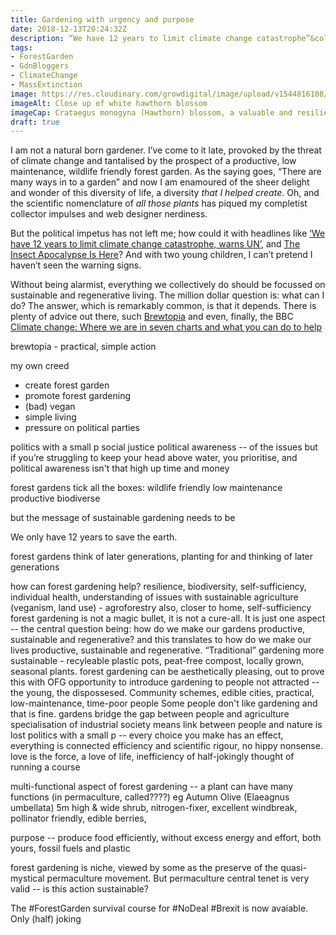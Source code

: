 ```yaml
---
title: Gardening with urgency and purpose
date: 2018-12-13T20:24:32Z
description: “We have 12 years to limit climate change catastrophe”&colon; garden like your lives depend on it! 
tags: 
- ForestGarden
- GdnBloggers
- ClimateChange
- MassExtinction
image: https://res.cloudinary.com/growdigital/image/upload/v1544816108/hawthorn-IMAG1960.jpg
imageAlt: Close up of white hawthorn blossom
imageCap: Crataegus monogyna (Hawthorn) blossom, a valuable and resilient forest garden crop.
draft: true
---
```


I am not a natural born gardener. I’ve come to it late, provoked by the threat of climate change and tantalised by the prospect of a productive, low maintenance, wildlife friendly forest garden. As the saying goes, “There are many ways in to a garden” and now I am enamoured of the sheer delight and wonder of this diversity of life, a diversity _that I helped create_. Oh, and the scientific nomenclature of _all those plants_ has piqued my completist collector impulses and web designer nerdiness.

But the political impetus has not left me; how could it with headlines like [‘We have 12 years to limit climate change catastrophe, warns UN’](https://www.theguardian.com/environment/2018/oct/08/global-warming-must-not-exceed-15c-warns-landmark-un-report), and [The Insect Apocalypse Is Here](https://www.nytimes.com/2018/11/27/magazine/insect-apocalypse.html)? And with two young children, I can’t pretend I haven’t seen the warning signs.

Without being alarmist, everything we collectively do should be focussed on sustainable and regenerative living. The million dollar question is: what can I do? The answer, which is remarkably common, is that it depends. There is plenty of advice out there, such [Brewtopia](http://brewtopia.co) and even, finally, the BBC [Climate change: Where we are in seven charts and what you can do to help](https://www.bbc.co.uk/news/science-environment-46384067)

brewtopia - practical, simple action

my own creed

* create forest garden
* promote forest gardening
* (bad) vegan
* simple living
* pressure on political parties

politics with a small p 
social justice
political awareness -- of the issues
but if you’re struggling to keep your head above water, you prioritise, and political awareness isn't that high up
time and money

forest gardens tick all the boxes:
wildlife friendly
low maintenance
productive
biodiverse

but the message of sustainable gardening needs to be 

We only have 12 years to save the earth. 

forest gardens think of later generations, planting for and thinking of later generations

how can forest gardening help? resilience, biodiversity, self-sufficiency, individual health, understanding of issues with sustainable agriculture (veganism, land use) - agroforestry
also, closer to home, self-sufficiency
forest gardening is not a magic bullet, it is not a cure-all. It is just one aspect -- the central question being: how do we make our gardens productive, sustainable and regenerative? and this translates to how do we make our lives productive, sustainable and regenerative. 
“Traditional” gardening more sustainable - recyleable plastic pots, peat-free compost, locally grown, seasonal plants. forest gardening can be aesthetically pleasing, out to prove this with OFG
opportunity to introduce gardening to people not attracted -- the young, the dispossesed. Community schemes, edible cities, practical, low-maintenance, time-poor people
Some people don't like gardening and that is fine.
gardens bridge the gap between people and agriculture
specialisation of industrial society means link between people and nature is lost
politics with a small p -- every choice you make has an effect, everything is connected
efficiency and scientific rigour, no hippy nonsense.
love is the force, a love of life, 
inefficiency of 
half-jokingly thought of running a course 

multi-functional aspect of forest gardening -- a plant can have many functions (in permaculture, called????) eg Autumn Olive (Elaeagnus umbellata) 5m high & wide shrub, nitrogen-fixer, excellent windbreak, pollinator friendly, edible berries, 

purpose -- produce food efficiently, without excess energy and effort, both yours, fossil fuels and plastic

forest gardening is niche, viewed by some as the preserve of the quasi-mystical permaculture movement. But permaculture central tenet is very valid -- is this action sustainable?

The #ForestGarden survival course for #NoDeal #Brexit is now avaiable. Only (half) joking
